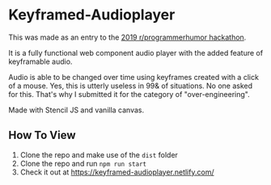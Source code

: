 # Keyframed-Audioplayer

This was made as an entry to the [2019 r/programmerhumor hackathon](https://www.programmerhumor.org/Hackathon).

It is a fully functional web component audio player with the added feature of keyframable audio.

Audio is able to be changed over time using keyframes created with a click of a mouse. Yes, this is utterly useless in 99& of situations. No one asked for this. That's why I submitted it for the category of "over-engineering".

Made with Stencil JS and vanilla canvas.

## How To View
1. Clone the repo and make use of the `dist` folder
2. Clone the repo and run `npm run start`
3. Check it out at https://keyframed-audioplayer.netlify.com/